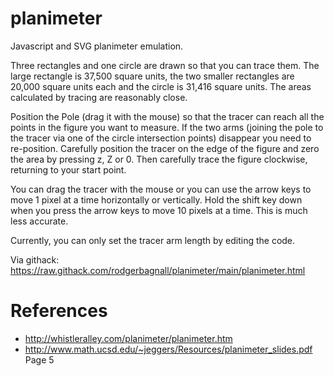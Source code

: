 # planimeter
Javascript and SVG planimeter emulation.

Three rectangles and one circle are drawn so that you can trace them. The large rectangle is 37,500 square units, the two smaller
rectangles are 20,000 square units each and the circle is 31,416 square units.
The areas calculated by tracing are reasonably close.

Position the Pole (drag it with the mouse) so that the tracer can reach all the points in the figure you want to measure.
If the two arms (joining the pole to the tracer via one of the circle intersection points) disappear you need to re-position.
Carefully position the tracer on the edge of the figure and zero the area by pressing z, Z or 0.
Then carefully trace the figure clockwise, returning to your start point.


You can drag the tracer with the mouse or you can use the arrow keys to move 1 pixel at a time horizontally or vertically.
Hold the shift key down when you press the arrow keys to move 10 pixels at a time. This is much less accurate.

Currently, you can only set the tracer arm length by editing the code.

Via githack: https://raw.githack.com/rodgerbagnall/planimeter/main/planimeter.html

# References
* http://whistleralley.com/planimeter/planimeter.htm
* http://www.math.ucsd.edu/~jeggers/Resources/planimeter_slides.pdf Page 5
